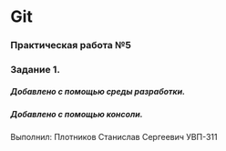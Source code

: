 # Git 
### Практическая работа №5 
### Задание 1. 
##### Добавлено с помощью среды разработки. 
##### Добавлено с помощью консоли. 
Выполнил: 
Плотников Станислав Сергеевич
УВП-311
